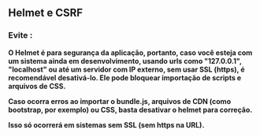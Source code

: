 ## Helmet e CSRF


### Evite :

**O Helmet é para segurança da aplicação, portanto, caso você esteja com um sistema ainda em desenvolvimento, usando urls como "127.0.0.1", "localhost" ou até um servidor com IP externo, sem usar SSL (https), é recomendável desativá-lo. Ele pode bloquear importação de scripts e arquivos de CSS.**

**Caso ocorra erros ao importar o bundle.js, arquivos de CDN (como bootstrap, por exemplo) ou CSS, basta desativar o helmet para correção.**

**Isso só ocorrerá em sistemas sem SSL (sem https na URL).**